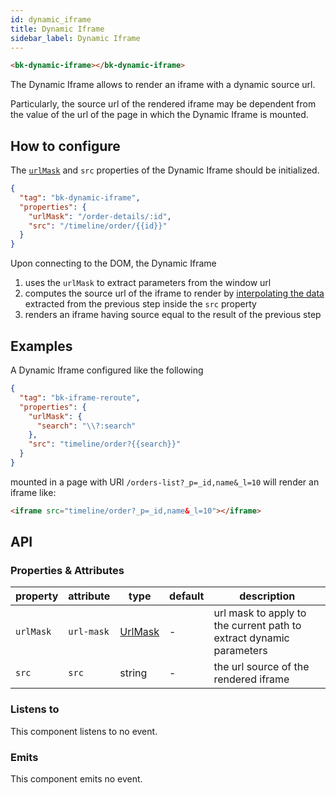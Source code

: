 ```yaml
---
id: dynamic_iframe
title: Dynamic Iframe
sidebar_label: Dynamic Iframe
---
```


<!--
WARNING: this file was automatically generated by Mia-Platform Doc Aggregator.
DO NOT MODIFY IT BY HAND.
Instead, modify the source file and run the aggregator to regenerate this file.
-->

<!--
WARNING:
This file is automatically generated. Please edit the 'README' file of the corresponding component and run `yarn copy:docs`
-->

[url-mask]: ../40_core_concepts.md#extracting-data-from-url---urlmask
[dynamic-configuration]: ../40_core_concepts.md#dynamic-configuration



```html
<bk-dynamic-iframe></bk-dynamic-iframe>
```

The Dynamic Iframe allows to render an iframe with a dynamic source url.

Particularly, the source url of the rendered iframe may be dependent from the value of the url of the page in which the Dynamic Iframe is mounted.

## How to configure

The [`urlMask`][url-mask] and `src` properties of the Dynamic Iframe should be initialized.

```json
{
  "tag": "bk-dynamic-iframe",
  "properties": {
    "urlMask": "/order-details/:id",
    "src": "/timeline/order/{{id}}"
  }
}
```

Upon connecting to the DOM, the Dynamic Iframe
  1. uses the `urlMask` to extract parameters from the window url
  2. computes the source url of the iframe to render by [interpolating the data][dynamic-configuration] extracted from the previous step inside the `src` property
  3. renders an iframe having source equal to the result of the previous step

## Examples

A Dynamic Iframe configured like the following

```json
{
  "tag": "bk-iframe-reroute",
  "properties": {
    "urlMask": {
      "search": "\\?:search"
    },
    "src": "timeline/order?{{search}}"
  }
}
```

mounted in a page with URl `/orders-list?_p=_id,name&_l=10` will render an iframe like:

```html
<iframe src="timeline/order?_p=_id,name&_l=10"></iframe>
```

## API

### Properties & Attributes

| property  | attribute  | type                | default | description                                                         |
| --------- | ---------- | ------------------- | ------- | ------------------------------------------------------------------- |
| `urlMask` | `url-mask` | [UrlMask][url-mask] | -       | url mask to apply to the current path to extract dynamic parameters |
| `src`     | `src`      | string              | -       | the url source of the rendered iframe                               |


### Listens to

This component listens to no event.

### Emits

This component emits no event.
